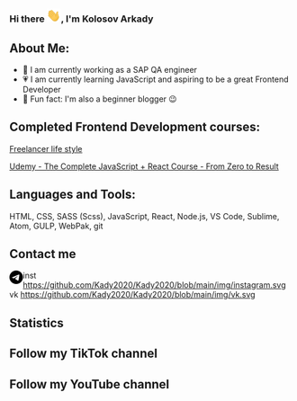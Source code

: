 ### Hi there <img src="https://github.com/Kady2020/Kady2020/blob/main/img/hi-there.gif" width="25px">, I'm Kolosov Arkady
## About Me:
- 💪 I am currently working as a SAP QA engineer
- 💗 I am currently learning JavaScript and aspiring to be a great Frontend Developer
- 👋 Fun fact: I'm also a beginner blogger :wink:
## Completed Frontend Development courses:

[Freelancer life style][course-fls]

[Udemy - The Complete JavaScript + React Course - From Zero to Result][course-udemy]

## Languages and Tools:
HTML, CSS, SASS (Scss), JavaScript, React, Node.js, VS Code, Sublime, Atom, GULP, WebPak, git
## Contact me
[<img align="left" alt="codeSTACKr.com" width="24px" src="https://github.com/Kady2020/Kady2020/blob/main/img/telegram.svg" />][telegram]


inst
https://github.com/Kady2020/Kady2020/blob/main/img/instagram.svg
vk
https://github.com/Kady2020/Kady2020/blob/main/img/vk.svg
## Statistics

## Follow my TikTok channel
## Follow my YouTube channel

[course-fls]: https://edu.fls.guru/
[course-udemy]: https://www.udemy.com/course/javascript_full/
[telegram]: https://t.me/arkolosov
[instagram]: https://www.instagram.com/pro100kady/
[vk]: https://vk.com/vkak2020
[tiktok]: https://www.tiktok.com/@pro100arkado?lang=ru
[youtube]: https://www.youtube.com/channel/UCEM8bW2rMR5rVoQ81oSITEg
[website]: https://github.com/Kady2020
<!-- [![Header](Ссылка на изображение)](Ссылка на контент, изображение становится кликабельным) -->